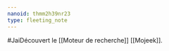 ```yaml
---
nanoid: thmm2h39nr23
type: fleeting_note
---
```

#JaiDécouvert le [[Moteur de recherche]] [[Mojeek]].
